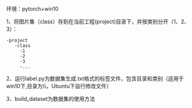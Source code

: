 环境：pytorch+win10  

1、将图片集（class）存到在当前工程(project)目录下，并按类别分开（1、2、3）：  

```
-project  
   -class  
     -1  
     -2  
     -3  
     -...  
```

2、运行label.py为数据集生成.txt格式的标签文件，包含目录和类别（适用于win10下,目录为\\\，Ubuntu下自行修改文件）   

3、build_dataset为数据集的使用方法  
